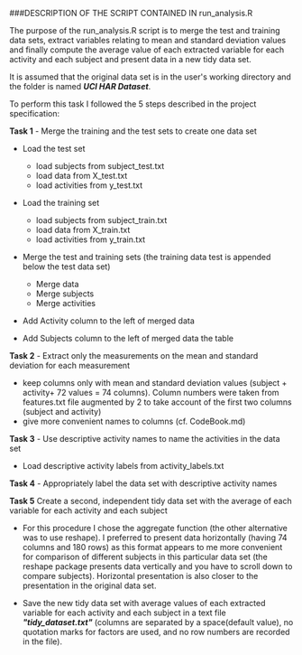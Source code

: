 ###DESCRIPTION OF THE SCRIPT CONTAINED IN run_analysis.R

The purpose of the run_analysis.R script is to merge the test and training data sets, extract variables relating to mean and standard deviation values and finally compute the average value of each extracted variable for each activity and each subject and present data in a new tidy data set. 


It is assumed that the original data set is in the user's working directory and the folder is named ***UCI HAR Dataset***.

To perform this task I followed the 5 steps described in the project specification:


**Task 1** - Merge the training and the test sets to create one data set
* Load the test set
	+ load subjects from subject_test.txt
	+ load data from X_test.txt
	+ load activities from y_test.txt

* Load the training set
	+ load subjects from subject_train.txt
	+ load data from X_train.txt
	+ load activities from y_train.txt

* Merge the test and training sets (the training data test is appended below the test data set)
	+ Merge data
	+ Merge subjects
	+ Merge activities

* Add Activity column to the left of merged data
* Add Subjects column to the left of merged data
 the table
	 
**Task 2** - Extract only the measurements on the mean and standard deviation for each measurement

* keep columns only with mean and standard deviation  values (subject + activity+ 72 values = 74 columns). Column numbers were taken from features.txt file augmented by 2 to take account of the first two columns (subject and activity)
* give more convenient names to columns (cf. CodeBook.md)

**Task 3** - Use descriptive activity names to name the activities in the data set

* Load descriptive activity labels from activity_labels.txt


**Task 4** - Appropriately label the data set with descriptive activity names

**Task 5** Create a second, independent tidy data set with the average of each variable for each activity and each subject

* For this procedure I chose the aggregate function (the other alternative was to use reshape). I preferred to present data horizontally (having 74 columns and 180 rows) as this format appears to me more convenient for comparison of different subjects in this particular data set (the reshape package presents data vertically and you have to scroll down to compare subjects). Horizontal presentation is also closer to the presentation in the original data set.

* Save the new tidy data set with average values of each extracted variable for each activity and each subject in a text file ***"tidy_dataset.txt"*** (columns are separated by a space(default value), no quotation marks for factors are used, and no row numbers are recorded in the file).